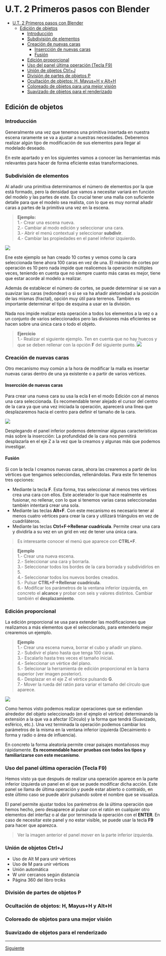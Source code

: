 ﻿# U.T. 2 Primeros pasos con Blender
- [U.T. 2 Primeros pasos con Blender](#ut-2-primeros-pasos-con-blender)
  - [Edición de objetos](#edición-de-objetos)
    - [Introducción](#introducción)
    - [Subdivisión de elementos](#subdivisión-de-elementos)
    - [Creación de nuevas caras](#creación-de-nuevas-caras)
      - [Insercción de nuevas caras](#insercción-de-nuevas-caras)
      - [Fusión](#fusión)
    - [Edición proporcional](#edición-proporcional)
    - [Uso del panel última operación (Tecla F9)](#uso-del-panel-última-operación-tecla-f9)
    - [Unión de objetos Ctrl+J](#unión-de-objetos-ctrlj)
    - [División de partes de objetos P](#división-de-partes-de-objetos-p)
    - [Ocultación de objetos: H, Mayus+H y Alt+H](#ocultación-de-objetos-h-mayush-y-alth)
    - [Coloreado de objetos para una mejor visión](#coloreado-de-objetos-para-una-mejor-visión)
    - [Suavizado de objetos para el renderizado](#suavizado-de-objetos-para-el-renderizado)

## Edición de objetos
### Introducción
Generalmente una vez que tenemos una primitiva insertada en nuestra escena raramente se va a ajustar a nuestras necesidades. Deberemos realizar algún tipo de modificación de sus elementos para llegar al modelado deseado.

En este apartado y en los siguientes vamos a conocer las herramientas más relevantes para hacer de forma eficiente estas transformaciones.

### Subdivisión de elementos
Al añadir una primitiva determinamos el número de elementos por la que está formado, pero la densidad que vamos a necesitar variará en función del modelo y las partes de este. Es crucial tener una malla con suficiente detalle para que el modelo sea realista, con lo que es muy normal añadir caras a partes de la primitiva una vez en la escena.

>**Ejemplo:**<br>
1.- Crear una escena nueva. <br>
2.- Cambiar al modo edición y seleccionar una cara. <br>
3.- Abrir el menú contextual y seleccionar **subdivir**. <br>
4.- Cambiar las propiedades en el panel inferior izquierdo. <br>

![](ut_02_018.png)

Ene este ejemplo se han creado 10 cortes y vemos como la cara seleccionada tiene ahora 100 caras en vez de una. El máximo de cortes por operación es 10 pero nada impide que realicemos la operación múltiples veces, teniendo en cuenta que no siempre cuanto más caras es mejor, tiene que estar acorde al modelo a realizar.

Además de establecer el número de cortes, se puede determinar si se van a suavizar las caras (redondear) o si se va ha añadir aletoriedad a la posición de las mismas (fractal), opción muy útil para terrenos. También es importante determinar el tipo de esquina a usar en la división.

Nada nos impide realizar esta operación a todos los elementos a la vez o a un conjunto de varios seleccionados pero las divisiones más eficientes se hacen sobre una única cara o todo el objeto.

>**Ejercicio**<br>
1.- Realizar el siguiente ejemplo. Ten en cuenta que no hay huecos y que se deben rellenar con la opción **F** del siguiente punto.
![](ut_02_019.png)

### Creación de nuevas caras
Otro mecanismo muy común a la hora de modificar la malla es insertar nuevas caras dentro de una ya existente o a partir de varios vértices.

#### Insercción de nuevas caras
Para crear una nueva cara su usa la ecla **I** en el modo Edición con al menos una cara seleccionada. Es recomendable tener alejado el cursor del centro de la cara ya que una vez iniciada la operación, aparecerá una línea que desplazaremos hacia el centro para definir el tamaño de la cara.

![](ut_02_020.png)

Desplegando el panel inferior podemos determinar algunas características más sobre la insercción: La profundidad de la cara nos permitirá desplazarla en el eje Z a la vez que la creamos y algunas más que podemos investigar.

#### Fusión
Si con la tecla I creamos nuevas caras, ahora las crearemos a partir de los vértices que tengamos selecciondas, rellenándolas. Para este fin tenemos tres opciones:
- Mediante la tecla **F**. Esta forma, tras seleccionar al menos tres vértices crea una cara con ellos. Este acelerador lo que hace realmente es fusionar, no rellenar, con lo que si tenemos varias caras seleccionadas también intentará crear una sola.
- Mediante las teclas **Alt+F**. Con este mecanismo es necesario tener al menos cuatro vértices para crear la cara y utilizará triángulos en vez de cuadriláteros.
- Mediante las teclas **Ctrl+F->Rellenar cuadrícula**. Permite crear una cara y dividirla a su vez en un grid en vez de tener una única cara.
>Es interesante conocer el menú que aparece con **CTRL+F**.

>**Ejemplo**<br>
1.- Crear una nueva escena.<br>
2.- Seleccionar una cara y borrarla.<br>
3.- Seleccionar todos los bordes de la cara borrada y subdividirlos en 5.<br>
4.- Seleccionar todos los nuevos bordes creados.<br>
5.- Pulsar **CTRL+F->Rellenar cuadrícula**.<br>
6.- Modificar los parámetros de la ventana inferior izquierda, en concreto el **alcance** y probar con seis y valores distintos. Cambiar también el **desplazamiento**.<br> 

### Edición proporcional
La edición proporcional se usa para extender las modificaciones que realizamos a más elementos que el seleccionado, para entenderlo mejor crearemos un ejemplo.

>**Ejemplo**<br>
1.- Crear una escena nueva, borrar el cubo y añadir un plano.<br>
2.- Subdivir el plano hasta que tenga 100 caras.<br>
3.- Escalarlo hasta tres veces el tamaño inicial.<br>
4.- Seleccionar un vértice del plano.<br>
5.- Selecionar la herramienta de edición proporcional en la barra superior (ver imagen posterior).<br>
6.- Desplazar en el eje Z el vértice pulsando **G**.<br>
7.- Mover la rueda del ratón para variar el tamaño del círculo que aparece.

![](ut_02_021.png)

Como hemos visto podemos realizar operaciones que se extiendan alrededor del objeto seleccionado (en el ejmplo el vértice) determinando la extensión a la que va a afectar (Círculo) y la forma que tendrá (Suavizado, esférico, etc.). Una vez terminada la operación podemos cambiar los parámetros de la misma en la ventana inferior izquierda (Decaimiento o forma y radio o área de influencia).

En concreto la forma aleatoria permite crear paisajes montañosos muy rápidamente. **Es recomendable hacer pruebas con todos los tipos y familiarizarse con este mecanismo**.

### Uso del panel última operación (Tecla F9)
Hemos visto ya que después de realizar una operación aparece en la parte inferior izquierda un panel en el que se puede modificar dicha acción. Este panel se llama de última operación y puede estar abierto o contraido, en este último caso se puede abrir pulsando sobre el nombre que se visualiza.

El panel permite ajustar todos los parémetros de la última operación que hemos hecho, pero desaparece al pulsar con el ratón en cualquier otro elementos del interfaz o al dar por terminada la operación con el **ENTER**. En caso de necesitar este panel y no estar visible, se puede usar la tecla **F9** para hacer que aparezca.

>Ver la imagen anterior el panel *mover* en la parte inferior izquierda.

### Unión de objetos Ctrl+J
- Uso de Alt M para unir vértices
- Uso de M para unir vértices
- Unión automática
- W unir cercanos según distancia
- Página 360 del libro trciks
### División de partes de objetos P
### Ocultación de objetos: H, Mayus+H y Alt+H
### Coloreado de objetos para una mejor visión
### Suavizado de objetos para el renderizado


---
[Siguiente](ut_2_03.md)
